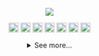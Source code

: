 <p align="center"><img src="https://readme-typing-svg.herokuapp.com?font=Monoscape&color=%23F71D4F&size=26&center=true&vCenter=true&lines=%E2%9C%A8+Welcome+to+my+github+%E2%9C%A8"></p>



<p align="center">
<img src="https://img.shields.io/badge/html5-%23E34F26.svg?style=for-the-badge&logo=html5&logoColor=white" height="20px"> <img src="https://img.shields.io/badge/javascript-%23323330.svg?style=for-the-badge&logo=javascript&logoColor=%23F7DF1E" height="20px"> <img src="https://img.shields.io/badge/css3-%231572B6.svg?style=for-the-badge&logo=css3&logoColor=white" height="20px"> <img src="https://img.shields.io/badge/Visual%20Studio-5C2D91.svg?style=for-the-badge&logo=visual-studio&logoColor=white" height="20px"> <img src="https://img.shields.io/badge/figma-%23F24E1E.svg?style=for-the-badge&logo=figma&logoColor=white" height="20px"> <img src="https://img.shields.io/badge/adobeillustrator-%23FF9A00.svg?style=for-the-badge&logo=adobeillustrator&logoColor=white" height="20px"> <img src="https://img.shields.io/badge/git-%23F05033.svg?style=for-the-badge&logo=git&logoColor=white" height="20px">
</p>

<details>
<summary align="center">See more...</summary>

# Hi there 👋

**A little bit more of me...**

- 🖥️ I'm studying in an System Development technician course in <a href="http://etecaf.com.br">Etec Aristoteles Ferreira</a>

- ❤️ I'm passionate about understanding Design and Frontend development

### My Skills
<p align="center">
<img src="https://github-readme-stats.vercel.app/api?username=AlissonForbidden&theme=dark&show_icons=true" href="https://github.com/AlissonForbidden" height="150em">
<img src="https://github-readme-stats.vercel.app/api/top-langs/?username=AlissonForbidden&hide=html&layout=compact&theme=dark" href="https://github.com/AlissonForbidden/" height="150em"> <img src="https://github-readme-streak-stats.herokuapp.com/?user=AlissonForbidden&theme=dark" height="150em">  
</p>

![Profile views](https://gpvc.arturio.dev/AlissonForbidden)  
  
<p align="center"> 🔗 Contact me with:</p>

<p align="center">
<a href="https://www.instagram.com/alisu403/" target="_blank"> <img src="https://img.shields.io/badge/alisu403-000?style=for-the-badge&logo=instagram&logoColor=8A39DB"> </a> <a href="https://www.twitter.com/AlisuForbidden" target="_blank"> <img src="https://img.shields.io/badge/AlisuForbidden-000?style=for-the-badge&logo=twitter&logoColor=8A39DB"> </a> <a href="https://mail.google.com/mail/u/0/#inbox?compose=GTvVlcSHvnttTCMqZLcKHRvrTzgSZPfTFzndgdvxHVpKkVkVkmRndFGQCwgZpXVDrWKWQRGcTZLCT" target="_blank"> <img src="https://img.shields.io/badge/alisson.r.santos92-000?style=for-the-badge&logo=gmail&logoColor=8A39DB"> </a>

</p>

</details>
